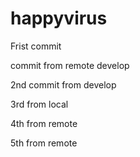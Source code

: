 # happyvirus
Frist commit 

commit from remote develop

2nd commit from develop 

3rd from local

4th from remote

5th from remote
